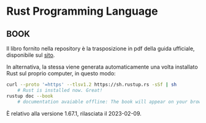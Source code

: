 # Rust Programming Language
## BOOK
Il libro fornito nella repository è la trasposizione in pdf della guida ufficiale, disponibile sul [sito](https://doc.rust-lang.org/stable/book/).

In alternativa, la stessa viene generata automaticamente una volta installato Rust sul proprio computer, in questo modo:

```bash
curl --proto '=https' --tlsv1.2 https://sh.rustup.rs -sSf | sh
	# Rust is installed now. Great!
rustup doc --book
	# documentation avaiable offline: The book will appear on your browser
```
È relativo alla versione 1.67.1, rilasciata il 2023-02-09.
